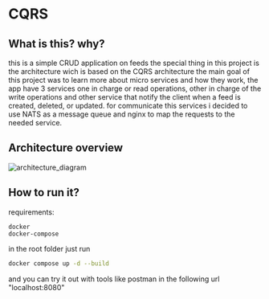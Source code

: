 # CQRS

## What is this? why?
this is a simple CRUD application on feeds the special thing in this project is the architecture wich is based on the CQRS architecture 
the main goal of this project was to learn more about micro services and how they work, the app have 3 services one in charge or read operations, other 
in charge of the write operations and other service that notify the client when a feed is created, deleted, or updated. for communicate this 
services i decided to use NATS as a message queue and nginx to map the requests to the needed service.

## Architecture overview
![architecture_diagram](https://cdn.discordapp.com/attachments/1001908460545388586/1001908493239992380/unknown.png)

## How to run it?
requirements:
```
docker 
docker-compose
```

in the root folder just run 
```bash
docker compose up -d --build
```

and you can try it out with tools like postman in the following url "localhost:8080"